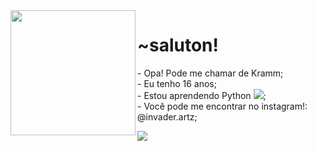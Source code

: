 <img src="https://cdn3.emoji.gg/emojis/5350-girdance.gif" align=left width=200px>
<h1>~saluton!</h1>
<p>
- Opa! Pode me chamar de Kramm;<br>
- Eu tenho 16 anos;<br>
- Estou aprendendo Python <img src="https://imgur.com/a/eTbcJqG">;<br>
- Você pode me encontrar no instagram!: @invader.artz;<br>
</p>
<img src="https://pa1.aminoapps.com/6573/48c6176e3972bd844869ce0a5ad027e088877de3_hq.gif">


<!---
InvaderKrm/InvaderKrm is a ✨ special ✨ repository because its `README.md` (this file) appears on your GitHub profile.
You can click the Preview link to take a look at your changes.
--->
